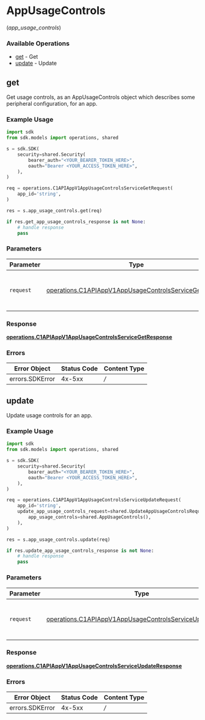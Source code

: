# AppUsageControls
(*app_usage_controls*)

### Available Operations

* [get](#get) - Get
* [update](#update) - Update

## get

Get usage controls, as an AppUsageControls object which describes some peripheral configuration, for an app.

### Example Usage

```python
import sdk
from sdk.models import operations, shared

s = sdk.SDK(
    security=shared.Security(
        bearer_auth="<YOUR_BEARER_TOKEN_HERE>",
        oauth="Bearer <YOUR_ACCESS_TOKEN_HERE>",
    ),
)

req = operations.C1APIAppV1AppUsageControlsServiceGetRequest(
    app_id='string',
)

res = s.app_usage_controls.get(req)

if res.get_app_usage_controls_response is not None:
    # handle response
    pass
```

### Parameters

| Parameter                                                                                                                        | Type                                                                                                                             | Required                                                                                                                         | Description                                                                                                                      |
| -------------------------------------------------------------------------------------------------------------------------------- | -------------------------------------------------------------------------------------------------------------------------------- | -------------------------------------------------------------------------------------------------------------------------------- | -------------------------------------------------------------------------------------------------------------------------------- |
| `request`                                                                                                                        | [operations.C1APIAppV1AppUsageControlsServiceGetRequest](../../models/operations/c1apiappv1appusagecontrolsservicegetrequest.md) | :heavy_check_mark:                                                                                                               | The request object to use for the request.                                                                                       |


### Response

**[operations.C1APIAppV1AppUsageControlsServiceGetResponse](../../models/operations/c1apiappv1appusagecontrolsservicegetresponse.md)**
### Errors

| Error Object    | Status Code     | Content Type    |
| --------------- | --------------- | --------------- |
| errors.SDKError | 4x-5xx          | */*             |

## update

Update usage controls for an app.

### Example Usage

```python
import sdk
from sdk.models import operations, shared

s = sdk.SDK(
    security=shared.Security(
        bearer_auth="<YOUR_BEARER_TOKEN_HERE>",
        oauth="Bearer <YOUR_ACCESS_TOKEN_HERE>",
    ),
)

req = operations.C1APIAppV1AppUsageControlsServiceUpdateRequest(
    app_id='string',
    update_app_usage_controls_request=shared.UpdateAppUsageControlsRequest(
        app_usage_controls=shared.AppUsageControls(),
    ),
)

res = s.app_usage_controls.update(req)

if res.update_app_usage_controls_response is not None:
    # handle response
    pass
```

### Parameters

| Parameter                                                                                                                              | Type                                                                                                                                   | Required                                                                                                                               | Description                                                                                                                            |
| -------------------------------------------------------------------------------------------------------------------------------------- | -------------------------------------------------------------------------------------------------------------------------------------- | -------------------------------------------------------------------------------------------------------------------------------------- | -------------------------------------------------------------------------------------------------------------------------------------- |
| `request`                                                                                                                              | [operations.C1APIAppV1AppUsageControlsServiceUpdateRequest](../../models/operations/c1apiappv1appusagecontrolsserviceupdaterequest.md) | :heavy_check_mark:                                                                                                                     | The request object to use for the request.                                                                                             |


### Response

**[operations.C1APIAppV1AppUsageControlsServiceUpdateResponse](../../models/operations/c1apiappv1appusagecontrolsserviceupdateresponse.md)**
### Errors

| Error Object    | Status Code     | Content Type    |
| --------------- | --------------- | --------------- |
| errors.SDKError | 4x-5xx          | */*             |
